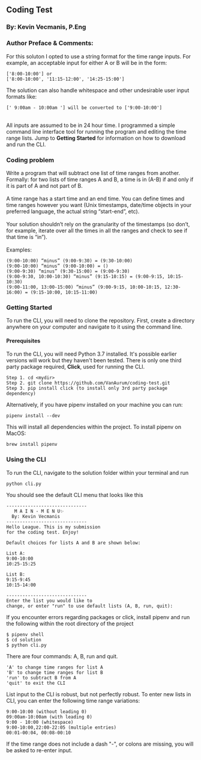 <h2>Coding Test</h2>
<h3>By: Kevin Vecmanis, P.Eng</h3>
<h3>Author Preface & Comments:</h3>
For this soluton I opted to use a string format for the time range inputs. For example, an acceptable input for either A or B will be in the form:
<br>

```
['8:00-10:00'] or
['8:00-10:00', '11:15-12:00', '14:25-15:00']
```

The solution can also handle whitespace and other undesirable user input formats like: 
<br>

```
[' 9:00am - 10:00am '] will be converted to ['9:00-10:00']
```

<br>
All inputs are assumed to be in 24 hour time.  I programmed a simple command line interface tool for running the program and editing the time range lists.  Jump to <b>Getting Started</b> for information on how to download and run the CLI.

<h3>Coding problem</h3>

Write a program that will subtract one list of time ranges from another. Formally: for two lists of time ranges A and B, a time is in (A-B) if and only if it is part of A and not part of B.
<br>
<br>
A time range has a start time and an end time. You can define times and time ranges however you want (Unix timestamps, date/time objects in your preferred language, the actual string “start-end”, etc).
<br>
<br>
Your solution shouldn’t rely on the granularity of the timestamps (so don’t, for example, iterate over all the times in all the ranges and check to see if that time is “in”).
<br>
<br>
Examples:<br>
```
(9:00-10:00) “minus” (9:00-9:30) = (9:30-10:00)
(9:00-10:00) “minus” (9:00-10:00) = ()
(9:00-9:30) “minus” (9:30-15:00) = (9:00-9:30)
(9:00-9:30, 10:00-10:30) “minus” (9:15-10:15) = (9:00-9:15, 10:15-10:30)
(9:00-11:00, 13:00-15:00) “minus” (9:00-9:15, 10:00-10:15, 12:30-16:00) = (9:15-10:00, 10:15-11:00)
```
<h3>Getting Started</h3>
To run the CLI, you will need to clone the repository.  First, create a directory anywhere on your computer and navigate to it using the command line. 

<h4>Prerequisites</h4>
To run the CLI, you will need Python 3.7 installed.  It's possible earlier versions will work but they haven't been tested. There is only one third party package required, <b>Click</b>, used for running the CLI. 

```
Step 1. cd <mydir>
Step 2. git clone https://github.com/VanAurum/coding-test.git
Step 3. pip install click (to install only 3rd party package dependency)
```
Alternatively, if you have pipenv installed on your machine you can run:
```
pipenv install --dev
```
This will install all dependencies within the project. To install pipenv on MacOS:
```
brew install pipenv
```
<h3>Using the CLI</h3>
To run the CLI, navigate to the solution folder within your terminal and run

```
python cli.py
```

You should see the default CLI menu that looks like this

```
------------------------------
   M A I N - M E N U✨
  By: Kevin Vecmanis
------------------------------
Hello League. This is my submission 
for the coding test. Enjoy!

Default choices for lists A and B are shown below:

List A:
9:00-10:00
10:25-15:25

List B:
9:15-9:45
10:15-14:00

------------------------------
Enter the list you would like to 
change, or enter "run" to use default lists (A, B, run, quit):
```

If you encounter errors regarding packages or click, install pipenv and run the following within the root directory of the project

```
$ pipenv shell
$ cd solution
$ python cli.py
```


There are four commands: A, B, run and quit. 

```
'A' to change time ranges for list A
'B' to change time ranges for list B
'run' to subtract B from A 
'quit' to exit the CLI
```

List input to the CLI is robust, but not perfectly robust. To enter new lists in CLI, you can enter the following time range variations:

```
9:00-10:00 (without leading 0)
09:00am-10:00am (with leading 0)
9:00 - 10:00 (whitespace)
9:00-10:00,22:00-22:05 (multiple entries)
00:01-00:04, 00:08-00:10 
```

If the time range does not include a dash "-", or colons are missing, you will be asked to re-enter input.  